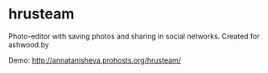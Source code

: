 # hrusteam
Photo-editor with saving photos and sharing in social networks. Created for ashwood.by

Demo: http://annatanisheva.prohosts.org/hrusteam/
